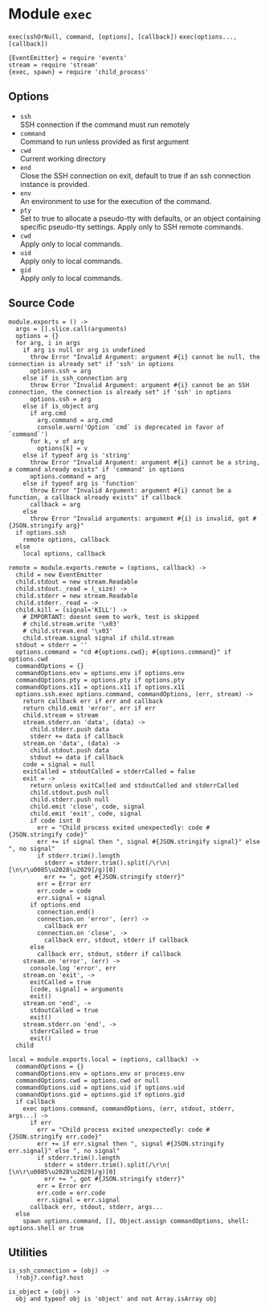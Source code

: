 
# Module `exec`

`exec(sshOrNull, command, [options], [callback])`
`exec(options..., [callback])`

    {EventEmitter} = require 'events'
    stream = require 'stream'
    {exec, spawn} = require 'child_process'

## Options

* `ssh`   
  SSH connection if the command must run remotely   
* `command`   
  Command to run unless provided as first argument   
* `cwd`   
  Current working directory   
* `end`   
  Close the SSH connection on exit, default to true if an ssh connection
  instance is provided.   
* `env`   
  An environment to use for the execution of the command.   
* `pty`   
  Set to true to allocate a pseudo-tty with defaults, or an object containing
  specific pseudo-tty settings. Apply only to SSH remote commands.   
* `cwd`   
  Apply only to local commands.   
* `uid`   
  Apply only to local commands.   
* `gid`   
  Apply only to local commands.  

## Source Code

    module.exports = () ->
      args = [].slice.call(arguments)
      options = {}
      for arg, i in args
        if arg is null or arg is undefined
          throw Error "Invalid Argument: argument #{i} cannot be null, the connection is already set" if 'ssh' in options
          options.ssh = arg
        else if is_ssh_connection arg
          throw Error "Invalid Argument: argument #{i} cannot be an SSH connection, the connection is already set" if 'ssh' in options
          options.ssh = arg
        else if is_object arg
          if arg.cmd
            arg.command = arg.cmd
            console.warn('Option `cmd` is deprecated in favor of `command`')
          for k, v of arg
            options[k] = v
        else if typeof arg is 'string'
          throw Error "Invalid Argument: argument #{i} cannot be a string, a command already exists" if 'command' in options
          options.command = arg
        else if typeof arg is 'function'
          throw Error "Invalid Argument: argument #{i} cannot be a function, a callback already exists" if callback
          callback = arg
        else
          throw Error "Invalid arguments: argument #{i} is invalid, got #{JSON.stringify arg}"
      if options.ssh
        remote options, callback
      else
        local options, callback

    remote = module.exports.remote = (options, callback) ->
      child = new EventEmitter
      child.stdout = new stream.Readable
      child.stdout._read = (_size) ->
      child.stderr = new stream.Readable
      child.stderr._read = ->
      child.kill = (signal='KILL') ->
        # IMPORTANT: doesnt seem to work, test is skipped
        # child.stream.write '\x03'
        # child.stream.end '\x03'
        child.stream.signal signal if child.stream
      stdout = stderr = ''
      options.command = "cd #{options.cwd}; #{options.command}" if options.cwd
      commandOptions = {}
      commandOptions.env = options.env if options.env
      commandOptions.pty = options.pty if options.pty
      commandOptions.x11 = options.x11 if options.x11
      options.ssh.exec options.command, commandOptions, (err, stream) ->
        return callback err if err and callback
        return child.emit 'error', err if err
        child.stream = stream
        stream.stderr.on 'data', (data) ->
          child.stderr.push data
          stderr += data if callback
        stream.on 'data', (data) ->
          child.stdout.push data
          stdout += data if callback
        code = signal = null
        exitCalled = stdoutCalled = stderrCalled = false
        exit = ->
          return unless exitCalled and stdoutCalled and stderrCalled
          child.stdout.push null
          child.stderr.push null
          child.emit 'close', code, signal
          child.emit 'exit', code, signal
          if code isnt 0
            err = "Child process exited unexpectedly: code #{JSON.stringify code}"
            err += if signal then ", signal #{JSON.stringify signal}" else ", no signal"
            if stderr.trim().length
              stderr = stderr.trim().split(/\r\n|[\n\r\u0085\u2028\u2029]/g)[0]
              err += ", got #{JSON.stringify stderr}"
            err = Error err
            err.code = code
            err.signal = signal
          if options.end
            connection.end()
            connection.on 'error', (err) ->
              callback err
            connection.on 'close', ->
              callback err, stdout, stderr if callback
          else
            callback err, stdout, stderr if callback
        stream.on 'error', (err) ->
          console.log 'error', err
        stream.on 'exit', ->
          exitCalled = true
          [code, signal] = arguments
          exit()
        stream.on 'end', ->
          stdoutCalled = true
          exit()
        stream.stderr.on 'end', ->
          stderrCalled = true
          exit()
      child

    local = module.exports.local = (options, callback) ->
      commandOptions = {}
      commandOptions.env = options.env or process.env
      commandOptions.cwd = options.cwd or null
      commandOptions.uid = options.uid if options.uid
      commandOptions.gid = options.gid if options.gid
      if callback
        exec options.command, commandOptions, (err, stdout, stderr, args...) ->
          if err
            err = "Child process exited unexpectedly: code #{JSON.stringify err.code}"
            err += if err.signal then ", signal #{JSON.stringify err.signal}" else ", no signal"
            if stderr.trim().length
              stderr = stderr.trim().split(/\r\n|[\n\r\u0085\u2028\u2029]/g)[0]
              err += ", got #{JSON.stringify stderr}"
            err = Error err
            err.code = err.code
            err.signal = err.signal
          callback err, stdout, stderr, args...
      else
        spawn options.command, [], Object.assign commandOptions, shell: options.shell or true

## Utilities

    is_ssh_connection = (obj) ->
      !!obj?.config?.host
      
    is_object = (obj) ->
      obj and typeof obj is 'object' and not Array.isArray obj

